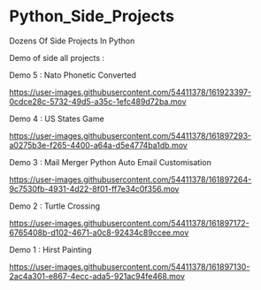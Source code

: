# Python_Side_Projects
Dozens Of Side Projects In Python

Demo of side all projects :

Demo 5 : Nato Phonetic Converted


https://user-images.githubusercontent.com/54411378/161923397-0cdce28c-5732-49d5-a35c-1efc489d72ba.mov



Demo 4 : US States Game



https://user-images.githubusercontent.com/54411378/161897293-a0275b3e-f265-4400-a64a-d5e4774ba1db.mov



Demo 3 : Mail Merger Python Auto Email Customisation


https://user-images.githubusercontent.com/54411378/161897264-9c7530fb-4931-4d22-8f01-ff7e34c0f356.mov


Demo 2 : Turtle Crossing

https://user-images.githubusercontent.com/54411378/161897172-6765408b-d102-4671-a0c8-92434c89ccee.mov



Demo 1 : Hirst Painting


https://user-images.githubusercontent.com/54411378/161897130-2ac4a301-e867-4ecc-ada5-921ac94fe468.mov

